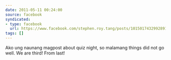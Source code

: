 ```yaml
---
date: 2011-05-11 00:24:00
source: facebook
syndicated:
- type: facebook
  url: https://www.facebook.com/stephen.roy.tang/posts/10150174329928912
tags: []
---
```


Ako ung naunang magpost about quiz night, so malamang things did not go well. We are third! From last!